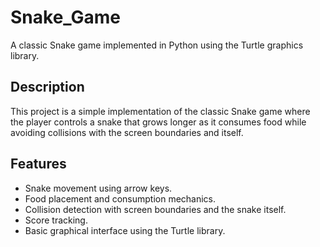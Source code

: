 # Snake_Game

A classic Snake game implemented in Python using the Turtle graphics library.

## Description

This project is a simple implementation of the classic Snake game where the player controls a snake that grows longer as it consumes food while avoiding collisions with the screen boundaries and itself.

## Features

- Snake movement using arrow keys.
- Food placement and consumption mechanics.
- Collision detection with screen boundaries and the snake itself.
- Score tracking.
- Basic graphical interface using the Turtle library.
